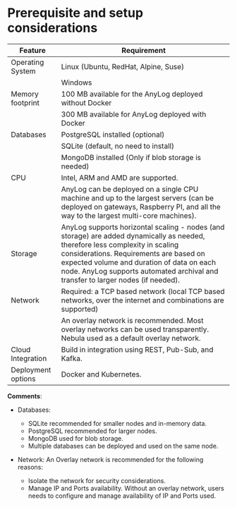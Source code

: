 # Prerequisite and setup considerations

| Feature               | Requirement  |
| --------------------- | ------------| 
| Operating System      | Linux (Ubuntu, RedHat, Alpine, Suse) | 
|                       | Windows |
| Memory footprint      | 100 MB available for the AnyLog deployed without Docker |
|                       | 300 MB available for AnyLog deployed with Docker |
| Databases             | PostgreSQL installed (optional) |
|                       | SQLite (default, no need to install) |
|                       | MongoDB installed (Only if blob storage is needed) |
| CPU                   | Intel, ARM and AMD are supported. |
|                       | AnyLog can be deployed on a single CPU machine and up to the largest servers (can be deployed on gateways, Raspberry PI, and all the way to the largest multi-core machines).|
| Storage               | AnyLog supports horizontal scaling - nodes (and storage) are added dynamically as needed, therefore less complexity in scaling considerations. Requirements are based on expected volume and duration of data on each node. AnyLog supports automated archival and transfer to larger nodes (if needed). |
| Network               | Required: a TCP based network (local TCP based networks, over the internet and combinations are supported) |
|                       | An overlay network is recommended. Most overlay networks can be used transparently. Nebula used as a default overlay network. |
| Cloud Integration     | Build in integration using REST, Pub-Sub, and Kafka. |
| Deployment options    | Docker and Kubernetes. |


**Comments**:
* Databases: 
  - SQLite recommended for smaller nodes and in-memory data.
  - PostgreSQL recommended for larger nodes.
  - MongoDB used for blob storage.
  - Multiple databases can be deployed and used on the same node.
    
* Network:
    An Overlay network is recommended for the following reasons:
    - Isolate the network for security considerations.
    - Manage IP and Ports availability. Without an overlay network, users needs to configure and manage availability 
      of IP and Ports used.
    

